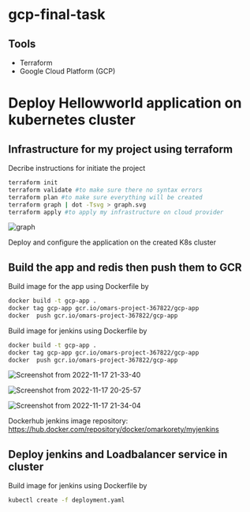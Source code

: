 # gcp-final-task


## Tools
- Terraform
- Google Cloud Platform (GCP)

# Deploy Hellowworld application on kubernetes cluster

## Infrastructure for my project using terraform
Decribe instructions for initiate the project
```bash
terraform init 
terraform validate #to make sure there no syntax errors
terraform plan #to make sure everything will be created
terraform graph | dot -Tsvg > graph.svg
terraform apply #to apply my infrastructure on cloud provider 
```
![graph](https://user-images.githubusercontent.com/29188579/202702266-b86fc464-6ab5-424c-8784-762aec830eb0.svg)

Deploy and configure the application on the created K8s cluster 

## Build the app and redis then push them to GCR

Build image for the app using Dockerfile by
```bash
docker build -t gcp-app .
docker tag gcp-app gcr.io/omars-project-367822/gcp-app
docker  push gcr.io/omars-project-367822/gcp-app
```
Build image for jenkins using Dockerfile by
```bash
docker build -t gcp-app .
docker tag gcp-app gcr.io/omars-project-367822/gcp-app
docker  push gcr.io/omars-project-367822/gcp-app
```
![Screenshot from 2022-11-17 21-33-40](https://user-images.githubusercontent.com/29188579/202703195-5968099c-242c-43a2-a019-d9472c051b0f.png)

![Screenshot from 2022-11-17 20-25-57](https://user-images.githubusercontent.com/29188579/202702960-9e66945f-13d9-4ddd-be27-3199638bae20.png)

![Screenshot from 2022-11-17 21-34-04](https://user-images.githubusercontent.com/29188579/202703257-070db814-bb2e-4efb-a374-973766fc2ea8.png)


Dockerhub jenkins image repository: https://hub.docker.com/repository/docker/omarkorety/myjenkins

## Deploy jenkins and Loadbalancer service in cluster 

Build image for jenkins using Dockerfile by
```bash
kubectl create -f deployment.yaml
```
